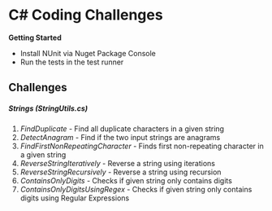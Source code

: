  C# Coding Challenges
===
**Getting Started**

* Install NUnit via Nuget Package Console
* Run the tests in the test runner

Challenges
---
##### Strings (*StringUtils.cs*)
1. *FindDuplicate* - Find all duplicate characters in a given string
2. *DetectAnagram* - Find if the two input strings are anagrams
3. *FindFirstNonRepeatingCharacter* - Finds first non-repeating character in a given string
4. *ReverseStringIteratively* - Reverse a string using iterations
5. *ReverseStringRecursively* - Reverse a string using recursion
6. *ContainsOnlyDigits* - Checks if given string only contains digits
7. *ContainsOnlyDigitsUsingRegex* - Checks if given string only contains digits using Regular Expressions